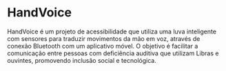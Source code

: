# HandVoice
HandVoice é um projeto de acessibilidade que utiliza uma luva inteligente com sensores para traduzir movimentos da mão em voz, através de conexão Bluetooth com um aplicativo móvel. O objetivo é facilitar a comunicação entre pessoas com deficiência auditiva que utilizam Libras e ouvintes, promovendo inclusão social e tecnológica.
